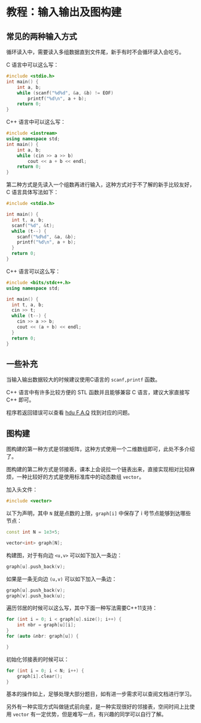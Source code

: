 # 教程：输入输出及图构建
## 常见的两种输入方式
循环读入中，需要读入多组数据直到文件尾，新手有时不会循环读入会吃亏。

C 语言中可以这么写：
```cpp
#include <stdio.h>
int main() {
    int a, b;
    while (scanf("%d%d", &a, &b) != EOF)
        printf("%d\n", a + b);
    return 0;
}
```

C++ 语言中可以这么写：
```cpp
#include <iostream>
using namespace std;
int main() {
    int a, b;
    while (cin >> a >> b)
        cout << a + b << endl;
    return 0;
}
```


第二种方式是先读入一个组数再进行输入，这种方式对于不了解的新手比较友好，C 语言具体写法如下：
```cpp
#include <stdio.h>

int main() {
  int t, a, b;
  scanf("%d", &t);
  while (t--) {
    scanf("%d%d", &a, &b);
    printf("%d\n", a + b);
  }
  return 0;
}
```
C++ 语言可以这么写：
```cpp
#include <bits/stdc++.h>
using namespace std;

int main() {
  int t, a, b;
  cin >> t;
  while (t--) {
    cin >> a >> b;
    cout << (a + b) << endl;
  }
  return 0;
}
```

## 一些补充
当输入输出数据较大的时候建议使用C语言的 `scanf,printf` 函数。

C++ 语言中有许多比较方便的 STL 函数并且能够兼容 C 语言，建议大家直接写 C++ 即可。

程序若返回错误可以查看 [hdu F.A.Q](http://acm.hdu.edu.cn/faq.php) 找到对应的问题。

## 图构建
图构建的第一种方式是邻接矩阵，这种方式使用一个二维数组即可，此处不多介绍了。

图构建的第二种方式是邻接表，课本上会说拉一个链表出来，直接实现相对比较麻烦，一种比较好的方式是使用标准库中的动态数组 `vector`。

加入头文件：
```cpp
#include <vector>
```
以下为声明，其中 `N` 就是点数的上限，`graph[i]` 中保存了 i 号节点能够到达哪些节点：
```cpp
const int N = 1e3+5;

vector<int> graph[N];
```

构建图，对于有向边 `<u,v>` 可以如下加入一条边：
```cpp
graph[u].push_back(v);
```
如果是一条无向边 `(u,v)` 可以如下加入一条边：
```cpp
graph[u].push_back(v);
graph[v].push_back(u);
```
遍历邻居的时候可以这么写，其中下面一种写法需要C++11支持：
```cpp
for (int i = 0; i < graph[u].size(); i++) {
    int nbr = graph[u][i];
}
for (auto &nbr: graph[u]) {

}
```
初始化邻接表的时候可以：
```cpp
for (int i = 0; i < N; i++) {
    graph[i].clear();
}
```
基本的操作如上，足够处理大部分题目，如有进一步需求可以查阅文档进行学习。

另外有一种实现方式叫做链式前向星，是一种实现很好的邻接表，空间时间上比使用 `vector` 有一定优势，但是难写一点，有兴趣的同学可以自行了解。